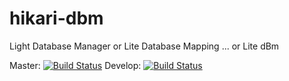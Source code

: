 # hikari-dbm
Light Database Manager or Lite Database Mapping ... or Lite dBm

Master:  [![Build Status](https://travis-ci.org/OrbitalForge/hikari-dbm.svg?branch=master)](https://travis-ci.org/OrbitalForge/hikari-dbm)
Develop: [![Build Status](https://travis-ci.org/OrbitalForge/hikari-dbm.svg?branch=develop)](https://travis-ci.org/OrbitalForge/hikari-dbm)